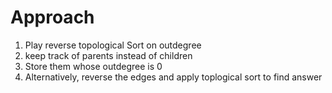 # Approach
1. Play reverse topological Sort on outdegree
2. keep track of parents instead of children
3. Store them whose outdegree is 0
4. Alternatively, reverse the edges and apply toplogical sort to find answer